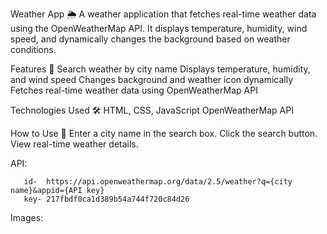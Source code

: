 Weather App 🌦️
       A weather application that fetches real-time weather data using the OpenWeatherMap API. It displays temperature, humidity, wind speed, and dynamically changes the background based on weather conditions.

Features 🚀
       Search weather by city name
       Displays temperature, humidity, and wind speed
       Changes background and weather icon dynamically
       Fetches real-time weather data using OpenWeatherMap API

Technologies Used 🛠️
       HTML, CSS, JavaScript
       OpenWeatherMap API

How to Use 📌
       Enter a city name in the search box.
       Click the search button.
       View real-time weather details.

API:
          
       id-  https://api.openweathermap.org/data/2.5/weather?q={city name}&appid={API key} 
       key- 217fbdf0ca1d389b54a744f720c84d26

Images:


           
